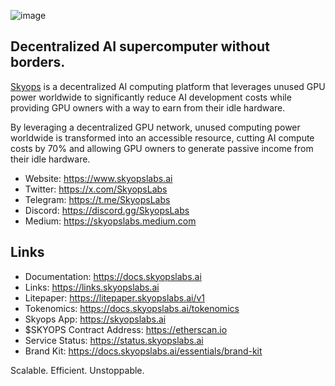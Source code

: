 ![image](https://skyopslabs.ai/images/skyops.png)
## Decentralized AI supercomputer without borders.

[Skyops](https://skyopslabs.ai) is a decentralized AI computing platform that leverages unused GPU power worldwide to significantly reduce AI development costs while providing GPU owners with a way to earn from their idle hardware.

By leveraging a decentralized GPU network, unused computing power worldwide is transformed into an accessible resource, cutting AI compute costs by 70% and allowing GPU owners to generate passive income from their idle hardware.

- Website: https://www.skyopslabs.ai
- Twitter: https://x.com/SkyopsLabs
- Telegram: https://t.me/SkyopsLabs
- Discord: https://discord.gg/SkyopsLabs
- Medium: https://skyopslabs.medium.com

## Links
- Documentation: https://docs.skyopslabs.ai
- Links: https://links.skyopslabs.ai
- Litepaper: https://litepaper.skyopslabs.ai/v1
- Tokenomics: https://docs.skyopslabs.ai/tokenomics
- Skyops App: https://skyopslabs.ai
- $SKYOPS Contract Address: https://etherscan.io
- Service Status: https://status.skyopslabs.ai
- Brand Kit: https://docs.skyopslabs.ai/essentials/brand-kit

Scalable. Efficient. Unstoppable.
